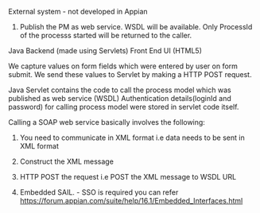 External system - not developed in Appian

1. Publish the PM as web service. 
  WSDL will be available. Only ProcessId of the processs started will be returned to the caller. 
  
  
  Java Backend (made using Servlets)      Front End UI (HTML5)
  
  We capture values on form fields which were entered by user on form submit.
  We send these values to Servlet by making a HTTP POST request.
  
  
  Java Servlet contains the code to call the process model which was published as web service (WSDL)
  Authentication details(loginId and password) for calling process model were stored in servlet code itself.
  
  
  Calling a SOAP web service basically involves the following:
  1. You need to communicate in XML format i.e data needs to be sent in XML format
  2. Construct the XML message
  3. HTTP POST the request i.e POST the XML message to WSDL URL
  
2. Embedded SAIL. - SSO is required you can refer https://forum.appian.com/suite/help/16.1/Embedded_Interfaces.html



